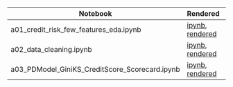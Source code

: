|  Notebook | Rendered   | Description  |  Author |
|---|---|---|---|
| a01_credit_risk_few_features_eda.ipynb  | [ipynb](https://github.com/bhishanpdl/Project_Credit_Risk/blob/master/notebooks/a01_credit_risk_few_features_eda.ipynb), [rendered](https://nbviewer.jupyter.org/github/bhishanpdl/Project_Credit_Risk/blob/master/notebooks/a01_credit_risk_few_features_eda.ipynb)  |   | [Bhishan Poudel](https://bhishanpdl.github.io/)  |
| a02_data_cleaning.ipynb  | [ipynb](https://github.com/bhishanpdl/Project_Credit_Risk/blob/master/notebooks/a02_data_cleaning.ipynb), [rendered](https://nbviewer.jupyter.org/github/bhishanpdl/Project_Credit_Risk/blob/master/notebooks/a02_data_cleaning.ipynb)  |   | [Bhishan Poudel](https://bhishanpdl.github.io/)  |
| a03_PDModel_GiniKS_CreditScore_Scorecard.ipynb  | [ipynb](https://github.com/bhishanpdl/Project_Credit_Risk/blob/master/notebooks/a03_PDModel_GiniKS_CreditScore_Scorecard.ipynb), [rendered](https://nbviewer.jupyter.org/github/bhishanpdl/Project_Credit_Risk/blob/master/notebooks/a03_PDModel_GiniKS_CreditScore_Scorecard.ipynb)  |   | [Bhishan Poudel](https://bhishanpdl.github.io/)  |

